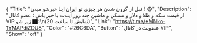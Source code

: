 {
"Title": "قبل از گرون شدن هر چیزی تو ایران اینا خبرشو میدن ! 😨",
"Description": "از قیمت سکه و طلا و دلار و مسکن و ماشین چند روز آیندت با خبر باش ؛ عضو کانال VIP زیر شو 👇🏿\n(نمایش تا ساعت 20)",
"Link": "https://t.me/+MNko-1YMAPdiZDU8",
"Color": "#26C6DA",
"Button": "عضویت در کانال VIP",
"Show": "off"
}
